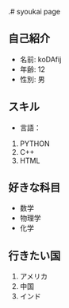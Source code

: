 .# syoukai page

## 自己紹介
- 名前:
koDAfij
- 年齢:
12
- 性別:
男

## スキル
- 言語：
1. PYTHON
2. C++
3. HTML

## 好きな科目
- 数学
- 物理学
- 化学

## 行きたい国
1. アメリカ
2. 中国
3. インド